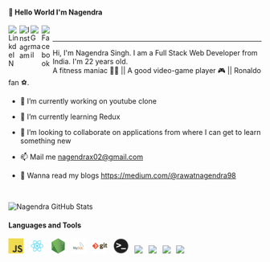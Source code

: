  <h4> 👋 Hello World I'm Nagendra </h4> 
  <a target="_blank" href="https://www.linkedin.com/in/nagendra-rawat-10b4a3b8/">
  <img align="left" alt="LinkdeIN" width="22px" src="https://cdn.jsdelivr.net/npm/simple-icons@v3/icons/linkedin.svg" />
</a>
<a target="_blank" href="https://www.instagram.com/nagendrax02/">
  <img align="left" alt="Instagram" width="22px" src="https://cdn.jsdelivr.net/npm/simple-icons@v3/icons/instagram.svg" />
</a>
<a target="_blank" href="mailto:nagendrax02@gmail.com">
  <img align="left" alt="Gmail" width="22px" src="https://cdn.jsdelivr.net/npm/simple-icons@v3/icons/gmail.svg" />
</a>
<a target="_blank" href="https://fb.com/nagendrax02">
  <img align="left" alt="Facebook" width="22px" src="https://cdn.jsdelivr.net/npm/simple-icons@v3/icons/facebook.svg" />
</a>
</br>

------------------------------------------------------------

Hi, I'm Nagendra Singh. I am a Full Stack Web Developer from India. I'm 22 years old.  <br/>A fitness maniac 💪🏼 ||  A good video-game player 🎮 ||  Ronaldo fan ⚽. 



- 🔭 I’m currently working on youtube clone
- 🌱 I’m currently learning Redux
- 👯 I’m looking to collaborate on applications from where I can get to learn something new
- 📫 Mail me  nagendrax02@gmail.com
- 📝 Wanna read my blogs  https://medium.com/@rawatnagendra98
 
  <br/>

![Nagendra GitHub Stats](https://github-readme-stats.vercel.app/api?username=nagendrax02&show_icons=true)

<h4>Languages and Tools</h4>
<code><img height="30" src="https://raw.githubusercontent.com/github/explore/80688e429a7d4ef2fca1e82350fe8e3517d3494d/topics/javascript/javascript.png"></code> &nbsp;
<code><img height="30" src="https://raw.githubusercontent.com/github/explore/80688e429a7d4ef2fca1e82350fe8e3517d3494d/topics/react/react.png"></code> &nbsp;
<code><img height="30" src="https://raw.githubusercontent.com/github/explore/80688e429a7d4ef2fca1e82350fe8e3517d3494d/topics/nodejs/nodejs.png"></code> &nbsp;
<code><img height="30" src="https://raw.githubusercontent.com/github/explore/80688e429a7d4ef2fca1e82350fe8e3517d3494d/topics/mysql/mysql.png"></code> &nbsp;
<code><img height="30" src="https://raw.githubusercontent.com/github/explore/80688e429a7d4ef2fca1e82350fe8e3517d3494d/topics/git/git.png"></code> &nbsp;
<code><img height="30" src="https://raw.githubusercontent.com/github/explore/80688e429a7d4ef2fca1e82350fe8e3517d3494d/topics/terminal/terminal.png"></code> &nbsp;
<code><img height="30" width:'50' src="https://user-images.githubusercontent.com/76935781/137061919-898c15aa-7d80-4f0a-a9cf-1b5c06330e9e.png"></code> &nbsp;
<code><img height="30" width:'50' src="https://user-images.githubusercontent.com/76935781/137062117-be1feb91-3874-448e-a10e-e47663295154.png"></code> &nbsp;
<code><img height="30" width:'50' src="https://user-images.githubusercontent.com/76935781/137062327-ec174f4c-ae2f-4933-b73a-4ce9b2f97920.png"></code> &nbsp;
<code><img height="30" width:'50' src="https://user-images.githubusercontent.com/76935781/137062462-b908ef9e-9993-4475-8575-8cb5375207cd.png"></code> &nbsp;



